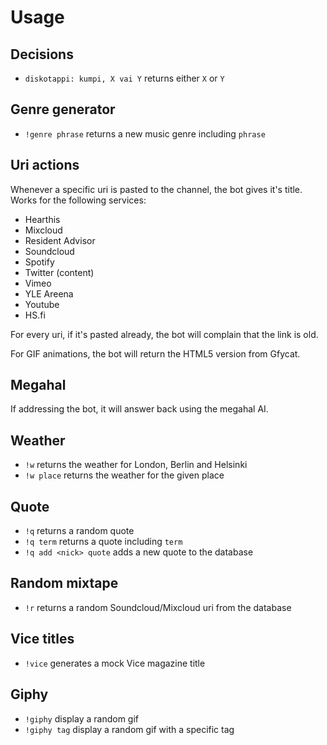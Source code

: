 Usage
=====

Decisions
---------

 * `diskotappi: kumpi, X vai Y` returns either `X` or `Y`

Genre generator
---------------

 * `!genre phrase` returns a new music genre including `phrase`

Uri actions
-----------

Whenever a specific uri is pasted to the channel, the bot gives it's title.
Works for the following services:

 * Hearthis
 * Mixcloud
 * Resident Advisor
 * Soundcloud
 * Spotify
 * Twitter (content)
 * Vimeo
 * YLE Areena
 * Youtube
 * HS.fi

For every uri, if it's pasted already, the bot will complain that the link is
old.

For GIF animations, the bot will return the HTML5 version from Gfycat.

Megahal
-------

If addressing the bot, it will answer back using the megahal AI.

Weather
-------

 * `!w` returns the weather for London, Berlin and Helsinki
 * `!w place` returns the weather for the given place

Quote
-----

 * `!q` returns a random quote
 * `!q term` returns a quote including `term`
 * `!q add <nick> quote` adds a new quote to the database

Random mixtape
--------------

 * `!r` returns a random Soundcloud/Mixcloud uri from the database

Vice titles
-----------

 * `!vice` generates a mock Vice magazine title

Giphy
-----

 * `!giphy` display a random gif
 * `!giphy tag` display a random gif with a specific tag
